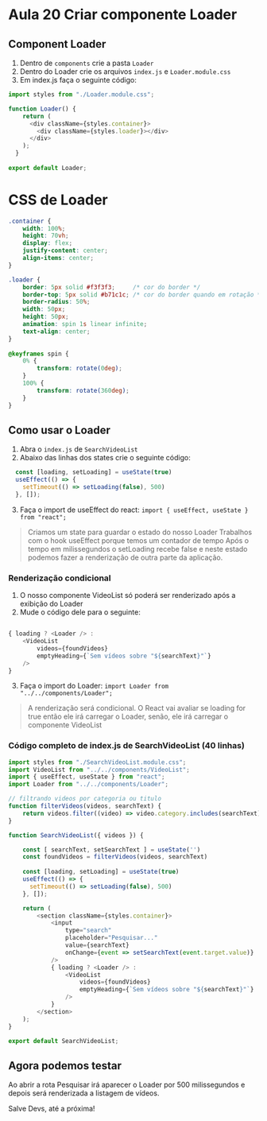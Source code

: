 # Aula 20 Criar componente Loader

## Component Loader

1. Dentro de `components` crie a pasta `Loader`
2. Dentro do Loader crie os arquivos `index.js` e `Loader.module.css`
3. Em index.js faça o seguinte código:

~~~javascript
import styles from "./Loader.module.css";

function Loader() {
    return (
      <div className={styles.container}>
        <div className={styles.loader}></div>
      </div>
    );
  }
  
export default Loader;

~~~

# CSS de Loader

~~~css
.container {
    width: 100%;
    height: 70vh;
    display: flex;
    justify-content: center;
    align-items: center;
}

.loader {
    border: 5px solid #f3f3f3;     /* cor do border */
    border-top: 5px solid #b71c1c; /* cor do border quando em rotação */
    border-radius: 50%;
    width: 50px;
    height: 50px;
    animation: spin 1s linear infinite;
    text-align: center;
}
  
@keyframes spin {
    0% {
        transform: rotate(0deg);
    }
    100% {
        transform: rotate(360deg);
    }
}

~~~

## Como usar o Loader

1. Abra o `index.js` de `SearchVideoList`
2. Abaixo das linhas dos states crie o seguinte código:

~~~javascript
  const [loading, setLoading] = useState(true)
  useEffect(() => {
    setTimeout(() => setLoading(false), 500)
  }, []);
~~~

3. Faça o import de useEffect do react:
`import { useEffect, useState } from "react";`

> Criamos um state para guardar o estado do nosso Loader
> Trabalhos com o hook useEffect porque temos um contador de tempo
> Após o tempo em milissegundos o setLoading recebe false
> e neste estado podemos fazer a renderização de outra parte da aplicação.

### Renderização condicional

1. O nosso componente VideoList só poderá ser renderizado após a exibição do Loader
2. Mude o código dele para o seguinte:

~~~javascript

{ loading ? <Loader /> :
    <VideoList
        videos={foundVideos}
        emptyHeading={`Sem vídeos sobre "${searchText}"`}
    />
}

~~~

3. Faça o import do Loader:
`import Loader from "../../components/Loader";`

> A renderização será condicional.
> O React vai avaliar se loading for true então ele irá carregar o Loader,
> senão, ele irá carregar o componente VideoList

### Código completo de index.js de SearchVideoList (40 linhas)

~~~javascript
import styles from "./SearchVideoList.module.css";
import VideoList from "../../components/VideoList";
import { useEffect, useState } from "react";
import Loader from "../../components/Loader";

// filtrando videos por categoria ou titulo
function filterVideos(videos, searchText) {
    return videos.filter((video) => video.category.includes(searchText) || video.title.includes(searchText))
}

function SearchVideoList({ videos }) {

    const [ searchText, setSearchText ] = useState('')
    const foundVideos = filterVideos(videos, searchText)
    
    const [loading, setLoading] = useState(true)
    useEffect(() => {
      setTimeout(() => setLoading(false), 500)
    }, []);

    return (
        <section className={styles.container}>
            <input
                type="search"
                placeholder="Pesquisar..."
                value={searchText}
                onChange={event => setSearchText(event.target.value)}
            />
            { loading ? <Loader /> :
                <VideoList
                    videos={foundVideos}
                    emptyHeading={`Sem vídeos sobre "${searchText}"`}
                />
            }
        </section>
    );
}

export default SearchVideoList;

~~~

## Agora podemos testar

Ao abrir a rota Pesquisar irá aparecer o Loader por 500 milissegundos e depois será renderizada a listagem de vídeos.

Salve Devs, até a próxima!
